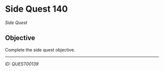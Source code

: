# Side Quest 140

*Side Quest*

## Objective
Complete the side quest objective.

---
*ID: QUEST00139*